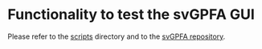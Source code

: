 # Functionality to test the svGPFA GUI

Please refer to the [scripts](scripts) directory and to the [svGPFA repository](https://github.com/joacorapela/svGPFA).
